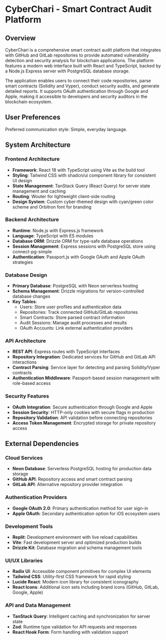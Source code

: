 # CyberChari - Smart Contract Audit Platform

## Overview

CyberChari is a comprehensive smart contract audit platform that integrates with GitHub and GitLab repositories to provide automated vulnerability detection and security analysis for blockchain applications. The platform features a modern web interface built with React and TypeScript, backed by a Node.js Express server with PostgreSQL database storage.

The application enables users to connect their code repositories, parse smart contracts (Solidity and Vyper), conduct security audits, and generate detailed reports. It supports OAuth authentication through Google and Apple, making it accessible to developers and security auditors in the blockchain ecosystem.

## User Preferences

Preferred communication style: Simple, everyday language.

## System Architecture

### Frontend Architecture
- **Framework**: React 18 with TypeScript using Vite as the build tool
- **Styling**: Tailwind CSS with shadcn/ui component library for consistent UI design
- **State Management**: TanStack Query (React Query) for server state management and caching
- **Routing**: Wouter for lightweight client-side routing
- **Design System**: Custom cyber-themed design with cyan/green color scheme and Orbitron font for branding

### Backend Architecture
- **Runtime**: Node.js with Express.js framework
- **Language**: TypeScript with ES modules
- **Database ORM**: Drizzle ORM for type-safe database operations
- **Session Management**: Express sessions with PostgreSQL store using connect-pg-simple
- **Authentication**: Passport.js with Google OAuth and Apple OAuth strategies

### Database Design
- **Primary Database**: PostgreSQL with Neon serverless hosting
- **Schema Management**: Drizzle migrations for version-controlled database changes
- **Key Tables**:
  - Users: Store user profiles and authentication data
  - Repositories: Track connected GitHub/GitLab repositories
  - Smart Contracts: Store parsed contract information
  - Audit Sessions: Manage audit processes and results
  - OAuth Accounts: Link external authentication providers

### API Architecture
- **REST API**: Express routes with TypeScript interfaces
- **Repository Integration**: Dedicated services for GitHub and GitLab API interactions
- **Contract Parsing**: Service layer for detecting and parsing Solidity/Vyper contracts
- **Authentication Middleware**: Passport-based session management with role-based access

### Security Features
- **OAuth Integration**: Secure authentication through Google and Apple
- **Session Security**: HTTP-only cookies with secure flags in production
- **Repository Validation**: API validation before connecting repositories
- **Access Token Management**: Encrypted storage for private repository access

## External Dependencies

### Cloud Services
- **Neon Database**: Serverless PostgreSQL hosting for production data storage
- **GitHub API**: Repository access and smart contract parsing
- **GitLab API**: Alternative repository provider integration

### Authentication Providers
- **Google OAuth 2.0**: Primary authentication method for user sign-in
- **Apple OAuth**: Secondary authentication option for iOS ecosystem users

### Development Tools
- **Replit**: Development environment with live reload capabilities
- **Vite**: Fast development server and optimized production builds
- **Drizzle Kit**: Database migration and schema management tools

### UI/UX Libraries
- **Radix UI**: Accessible component primitives for complex UI elements
- **Tailwind CSS**: Utility-first CSS framework for rapid styling
- **Lucide React**: Modern icon library for consistent iconography
- **React Icons**: Additional icon sets including brand icons (GitHub, GitLab, Google, Apple)

### API and Data Management
- **TanStack Query**: Intelligent caching and synchronization for server state
- **Zod**: Runtime type validation for API requests and responses
- **React Hook Form**: Form handling with validation support